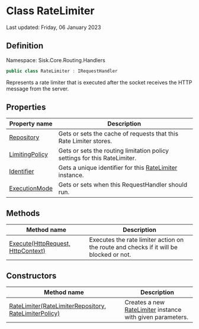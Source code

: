 # Class RateLimiter
Last updated: Friday, 06 January 2023

## Definition
Namespace: Sisk.Core.Routing.Handlers

```csharp
public class RateLimiter : IRequestHandler
```

Represents a rate limiter that is executed after the socket receives the HTTP message from the server.

## Properties

| Property name | Description |
| --- | --- |
| [Repository](/spec/Sisk/Core/Routing/Handlers/RateLimiter/Repository) | Gets or sets the cache of requests that this Rate Limiter stores. | 
| [LimitingPolicy](/spec/Sisk/Core/Routing/Handlers/RateLimiter/LimitingPolicy) | Gets or sets the routing limitation policy settings for this RateLimiter. | 
| [Identifier](/spec/Sisk/Core/Routing/Handlers/RateLimiter/Identifier) | Gets a unique identifier for this [RateLimiter](/spec/Sisk/Core/Routing/Handlers/RateLimiter) instance. | 
| [ExecutionMode](/spec/Sisk/Core/Routing/Handlers/RateLimiter/ExecutionMode) | Gets or sets when this RequestHandler should run. | 

## Methods

| Method name | Description |
| --- | --- |
| [Execute(HttpRequest, HttpContext)](/spec/Sisk/Core/Routing/Handlers/RateLimiter/Execute--HttpRequest-HttpContext) | Executes the rate limiter action on the route and checks if it will be blocked or not. | 

## Constructors

| Method name | Description |
| --- | --- |
| [RateLimiter(RateLimiterRepository, RateLimiterPolicy)](/spec/Sisk/Core/Routing/Handlers/RateLimiter/_ctor--RateLimiterRepository-RateLimiterPolicy) | Creates a new [RateLimiter](/spec/Sisk/Core/Routing/Handlers/RateLimiter) instance with given parameters. | 

